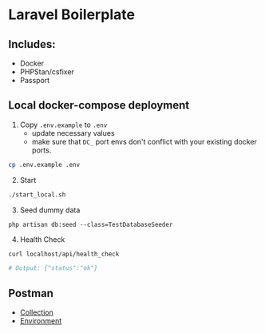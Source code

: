 # Laravel Boilerplate
## Includes:
- Docker
- PHPStan/csfixer
- Passport

## Local docker-compose deployment

1. Copy `.env.example` to `.env`
    - update necessary values
    - make sure that `DC_` port envs don't conflict with your existing docker ports.
```sh
cp .env.example .env
```

2. Start
```sh
./start_local.sh
```

3. Seed dummy data
```
php artisan db:seed --class=TestDatabaseSeeder
```

4. Health Check
```sh
curl localhost/api/health_check

# Output: {"status":"ok"}
```

## Postman
- [Collection](.docs/postman/postman_collection.json)
- [Environment](.docs/postman/postman_environment.json)
